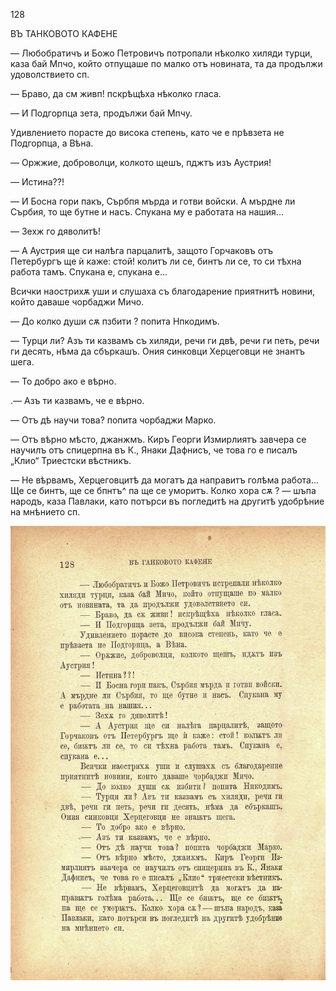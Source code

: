 ﻿128

ВЪ ТАНКОВОТО КАФЕНЕ

— Любобратичъ и Божо Петровичъ потропали нѣколко хиляди турци, каза бай Мпчо, който отпущаше по малко отъ новината, та да продължи удоволствието сп.

— Браво, да см живп! пскрѣщѣха нѣколко гласа.

— И Подгорпца зета, продължи бай Мпчу.

Удивлението порасте до висока степень, като че е прѣвзета не Подгорпца, а Вѣна.

— Оржжие, доброволци, колкото щешъ, пджтъ изъ Аустрия!

— Истина??!

— И Босна гори пакъ, Сърбпя мърда и готви войски. А мърдне ли Сърбия, то ще бутне и насъ. Спукана му е работата на нашия...

— Зехж го дяволитѣ!

— А Аустрия ще си налѣга парцалитѣ, защото Горчаковъ отъ Петербургъ ще ѝ каже: стой! колитъ ли се, бинтъ ли се, то си тѣхна работа тамъ. Спукана е, спукана е...

Всички наострихѫ уши и слушаха съ благодарение приятнитѣ новини, който даваше чорбаджи Мичо.

— До колко души сѫ пзбити ? попита Нпкодимъ.

— Турци ли? Азъ ти казвамъ съ хиляди, речи ги двѣ, речи ги петь, речи ги десять, нѣма да сбъркашъ. Ония синковци Херцеговци не знантъ шега.

— То добро ако е вѣрно.

.— Азъ ти казвамъ, че е вѣрно.

— Отъ дѣ научи това? попита чорбаджи Марко.

— Отъ вѣрно мѣсто, джанжмъ. Киръ Георги Измирлиятъ завчера се научилъ отъ спицерпна въ К., Янаки Дафнисъ, че това го е писалъ „Клио“ Триестски вѣстникъ.

— Не вѣрвамъ, Херцеговцитѣ да могатъ да направитъ голѣма работа... Ще се бинтъ, ще се бпнтъ^ па ще се уморитъ. Колко хора сѫ ? — шъпа народъ, каза Павлаки, като потърси въ погледитѣ на другитѣ удобрѣние на мнѣнието сп.

![original](images/147.jpg)

